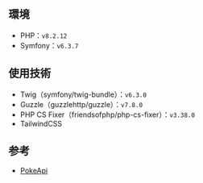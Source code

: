 ## 環境

- PHP：`v8.2.12`
- Symfony：`v6.3.7`

## 使用技術

- Twig（symfony/twig-bundle）：`v6.3.0`
- Guzzle（guzzlehttp/guzzle）：`v7.8.0`
- PHP CS Fixer（friendsofphp/php-cs-fixer）：`v3.38.0`
- TailwindCSS

## 参考

- [PokeApi](https://pokeapi.co/)